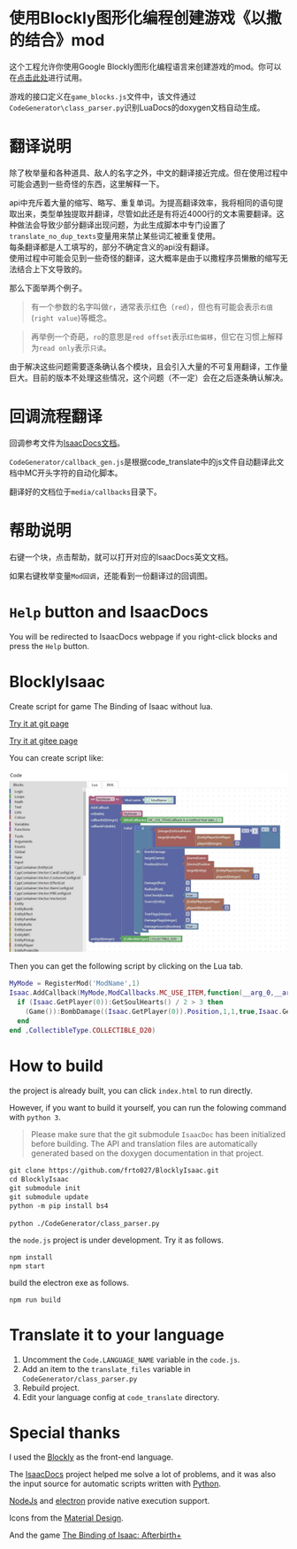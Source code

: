 
# 使用Blockly图形化编程创建游戏《以撒的结合》mod

这个工程允许你使用Google Blockly图形化编程语言来创建游戏的mod。你可以在[点击此处](http://frto027.gitee.io/blocklyisaac/?lang=zh-hans)进行试用。

游戏的接口定义在`game_blocks.js`文件中，该文件通过`CodeGenerator\class_parser.py`识别LuaDocs的doxygen文档自动生成。

# 翻译说明

除了枚举量和各种道具、敌人的名字之外，中文的翻译接近完成。但在使用过程中可能会遇到一些奇怪的东西，这里解释一下。

api中充斥着大量的缩写、略写、重复单词。为提高翻译效率，我将相同的语句提取出来，类型单独提取并翻译，尽管如此还是有将近4000行的文本需要翻译。这种做法会导致少部分翻译出现问题，为此生成脚本中专门设置了`translate_no_dup_texts`变量用来禁止某些词汇被重复使用。  
每条翻译都是人工填写的，部分不确定含义的api没有翻译。  
使用过程中可能会见到一些奇怪的翻译，这大概率是由于以撒程序员懒散的缩写无法结合上下文导致的。  

那么下面举两个例子。
> 有一个参数的名字叫做`r`，通常表示红色（`red`），但也有可能会表示`右值`(`right value`)等概念。

> 再举例一个奇葩，`ro`的意思是`red offset`表示`红色偏移`，但它在习惯上解释为`read only`表示`只读`。

由于解决这些问题需要逐条确认各个模块，且会引入大量的不可复用翻译，工作量巨大。目前的版本不处理这些情况，这个问题（不一定）会在之后逐条确认解决。

# 回调流程翻译

回调参考文件为[IsaacDocs文档](https://moddingofisaac.com/docs/rep/images/infographics/Isaac%20Callbacks.svg)。

`CodeGenerator/callback_gen.js`是根据code_translate中的js文件自动翻译此文档中MC开头字符的自动化脚本。

翻译好的文档位于`media/callbacks`目录下。

# 帮助说明

右键一个块，点击帮助，就可以打开对应的IsaacDocs英文文档。

如果右键枚举变量`Mod回调`，还能看到一份翻译过的回调图。

# `Help` button and IsaacDocs

You will be redirected to IsaacDocs webpage if you right-click blocks and press the `Help` button.  

# BlocklyIsaac
Create script for game The Binding of Isaac without lua.

[Try it at git page](https://frto027.github.io/BlocklyIsaac/)

[Try it at gitee page](http://frto027.gitee.io/blocklyisaac/)

You can create script like:

![img](CodeGenerator/2020-08-04-20_54_24.jpg)

Then you can get the following script by clicking on the Lua tab.

```lua
MyMode = RegisterMod('ModName',1)
Isaac.AddCallback(MyMode,ModCallbacks.MC_USE_ITEM,function(__arg_0,__arg_1,__arg_2)
  if (Isaac.GetPlayer(0)):GetSoulHearts() / 2 > 3 then
    (Game()):BombDamage((Isaac.GetPlayer(0)).Position,1,1,true,Isaac.GetPlayer(0),0,0,true)
  end
end ,CollectibleType.COLLECTIBLE_D20)
```

# How to build

the project is already built, you can click `index.html` to run directly.

However, if you want to build it yourself, you can run the folowing command with `python 3`.

> Please make sure that the git submodule `IsaacDoc` has been initialized before building. The API and translation files are automatically generated based on the doxygen documentation in that project.

```
git clone https://github.com/frto027/BlocklyIsaac.git
cd BlocklyIsaac
git submodule init
git submodule update
python -m pip install bs4

python ./CodeGenerator/class_parser.py
```

the `node.js` project is under development. Try it as follows.
```
npm install
npm start
```

build the electron exe as follows.
```
npm run build
```

# Translate it to your language

1. Uncomment the `Code.LANGUAGE_NAME` variable in the `code.js`.
2. Add an item to the `translate_files` variable in `CodeGenerator/class_parser.py`
3. Rebuild project.
4. Edit your language config at `code_translate` directory.

# Special thanks

I used the [Blockly](https://developers.google.com/blockly) as the front-end language.

The [IsaacDocs](https://github.com/wofsauge/IsaacDocs) project helped me solve a lot of problems, and it was also the input source for automatic scripts written with [Python](https://www.python.org/).

[NodeJs](https://nodejs.org/) and [electron](https://www.electronjs.org/) provide native execution support.

Icons from the [Material Design](https://material.io/).

And the game [The Binding of Isaac: Afterbirth+](https://store.steampowered.com/app/570660/The_Binding_of_Isaac_Afterbirth/)
